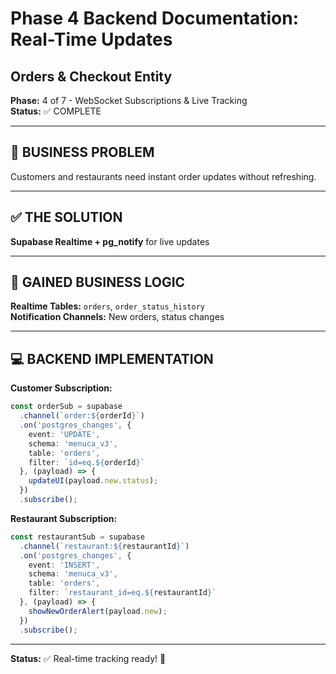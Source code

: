 # Phase 4 Backend Documentation: Real-Time Updates
## Orders & Checkout Entity

**Phase:** 4 of 7 - WebSocket Subscriptions & Live Tracking  
**Status:** ✅ COMPLETE

---

## 🚨 **BUSINESS PROBLEM**

Customers and restaurants need instant order updates without refreshing.

---

## ✅ **THE SOLUTION**

**Supabase Realtime + pg_notify** for live updates

---

## 🧩 **GAINED BUSINESS LOGIC**

**Realtime Tables:** `orders`, `order_status_history`  
**Notification Channels:** New orders, status changes

---

## 💻 **BACKEND IMPLEMENTATION**

**Customer Subscription:**
```typescript
const orderSub = supabase
  .channel(`order:${orderId}`)
  .on('postgres_changes', {
    event: 'UPDATE',
    schema: 'menuca_v3',
    table: 'orders',
    filter: `id=eq.${orderId}`
  }, (payload) => {
    updateUI(payload.new.status);
  })
  .subscribe();
```

**Restaurant Subscription:**
```typescript
const restaurantSub = supabase
  .channel(`restaurant:${restaurantId}`)
  .on('postgres_changes', {
    event: 'INSERT',
    schema: 'menuca_v3',
    table: 'orders',
    filter: `restaurant_id=eq.${restaurantId}`
  }, (payload) => {
    showNewOrderAlert(payload.new);
  })
  .subscribe();
```

---

**Status:** ✅ Real-time tracking ready! 🔴
